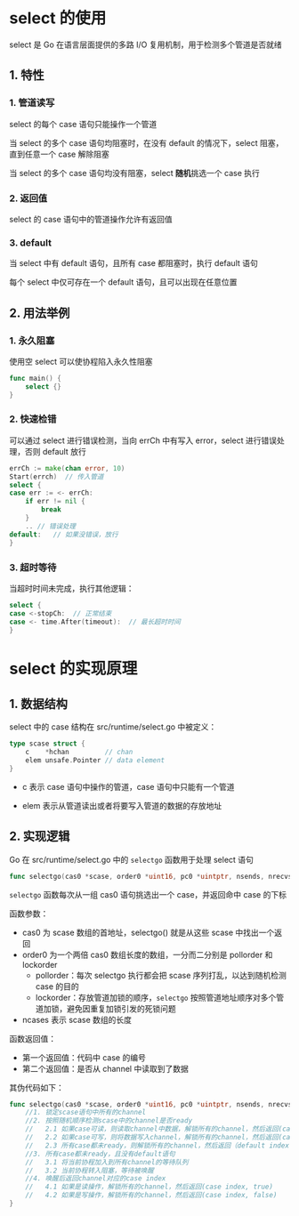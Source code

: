 # select 的使用

select 是 Go 在语言层面提供的多路 I/O 复用机制，用于检测多个管道是否就绪

## 1. 特性

### 1. 管道读写

select 的每个 case 语句只能操作一个管道

当 select 的多个 case 语句均阻塞时，在没有 default 的情况下，select 阻塞，直到任意一个 case 解除阻塞

当 select 的多个 case 语句均没有阻塞，select **随机**挑选一个 case 执行

### 2. 返回值

select 的 case 语句中的管道操作允许有返回值

### 3. default

当 select 中有 default 语句，且所有 case 都阻塞时，执行 default 语句

每个 select 中仅可存在一个 default 语句，且可以出现在任意位置

## 2. 用法举例

### 1. 永久阻塞

使用空 select 可以使协程陷入永久性阻塞

```go
func main() {
    select {}
}
```

### 2. 快速检错

可以通过 select 进行错误检测，当向 errCh 中有写入 error，select 进行错误处理，否则 default 放行

```go
errCh := make(chan error, 10)
Start(errch)  // 传入管道
select {
case err := <- errCh:   
    if err != nil {
        break
    } 
    .. // 错误处理
default:   // 如果没错误，放行
}
```

### 3. 超时等待

当超时时间未完成，执行其他逻辑：

```go
select {
case <-stopCh:  // 正常结束
case <- time.After(timeout):  // 最长超时时间
}
```

# select 的实现原理

## 1. 数据结构

select 中的 case 结构在 src/runtime/select.go 中被定义：

```go
type scase struct {
	c    *hchan         // chan
	elem unsafe.Pointer // data element
}
```

- c 表示 case 语句中操作的管道，case 语句中只能有一个管道

- elem 表示从管道读出或者将要写入管道的数据的存放地址

## 2. 实现逻辑

Go 在 src/runtime/select.go 中的 `selectgo` 函数用于处理 select 语句

```go
func selectgo(cas0 *scase, order0 *uint16, pc0 *uintptr, nsends, nrecvs int, block bool) (int, bool)
```

`selectgo` 函数每次从一组 cas0 语句挑选出一个 case，并返回命中 case 的下标

函数参数：

- cas0 为 scase 数组的首地址，selectgo() 就是从这些 scase 中找出一个返回
- order0 为一个两倍 cas0 数组长度的数组，一分而二分别是 pollorder 和 lockorder
  - pollorder：每次 selectgo 执行都会把 scase 序列打乱，以达到随机检测 case 的目的
  - lockorder：存放管道加锁的顺序，`selectgo` 按照管道地址顺序对多个管道加锁，避免因重复加锁引发的死锁问题
- ncases 表示 scase 数组的长度

函数返回值：

- 第一个返回值：代码中 case 的编号
- 第二个返回值：是否从 channel 中读取到了数据

其伪代码如下：

```go
func selectgo(cas0 *scase, order0 *uint16, pc0 *uintptr, nsends, nrecvs int, block bool) (int, bool) {
	//1. 锁定scase语句中所有的channel
    //2. 按照随机顺序检测scase中的channel是否ready
    //   2.1 如果case可读，则读取channel中数据，解锁所有的channel，然后返回(case index, true)
    //   2.2 如果case可写，则将数据写入channel，解锁所有的channel，然后返回(case index, false)
    //   2.3 所有case都未ready，则解锁所有的channel，然后返回（default index, false）
    //3. 所有case都未ready，且没有default语句
    //   3.1 将当前协程加入到所有channel的等待队列
    //   3.2 当前协程转入阻塞，等待被唤醒
    //4. 唤醒后返回channel对应的case index
    //   4.1 如果是读操作，解锁所有的channel，然后返回(case index, true)
    //   4.2 如果是写操作，解锁所有的channel，然后返回(case index, false)
}
```

